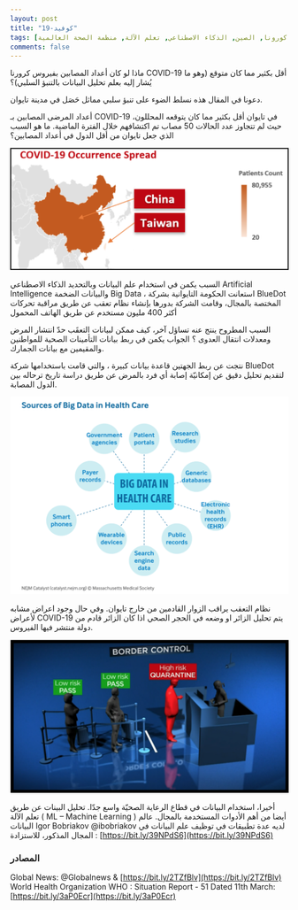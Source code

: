 ```yaml
---
layout: post
title: "كوفيد-19"
tags: [كوفيد-19, فيروس كورونا, الصين, الذكاء الاصطناعي, تعلم الآلة, منظمة الصحة العالمية]
comments: false
---
```


ماذا لو كان أعداد المصابين بفيروس كرورنا COVID-19 أقل بكثير مما كان متوقع (وهو ما يُشار إليه بعلم تحليل البيانات بالتنبؤ السلبي)؟

دعونا في المقال هذه نسلط الضوء على تنبؤ سلبي مماثل حَصَل في مدينة تايوان.

أعداد المرضى المصابين بـ COVID-19 في تايوان أقل بكثير مما كان يتوقعه المحللون، حيث لم تتجاوز عدد الحالات 50 مصاب تم اكتشافهم خلال الفترة الماضية. 
ما هو السبب الذي جعل تايوان من أقل الدول في أعداد المصابين؟

![Small example image](../images/2020-03-24-COVID-19/covid-1.png "Small example image")

السبب يكمن في استخدام علم البيانات وبالتحديد الذكاء الاصطناعي Artificial Intelligence والبيانات الضخمة Big Data ، استعانت الحكومة التايوانية بشركة BlueDot المختصة بالمجال، وقامت الشركة بدورها بإنشاء نظام تعقب عن طريق مراقبة تحركات أكثر 400 مليون مستخدم عن طريق الهاتف المحمول

السبب المطروح ينتج عنه تساؤل آخر، كيف ممكن لبيانات التعقَب حدّ انتشار المرض ومعدلات انتقال العدوى ؟
الجواب يكمن في ربط بيانات التأمينات الصحية للمواطنين والمقيمين مع بيانات الجمارك. 

نتجت عن ربط الجهتين قاعدة بيانات كبيرة ، والتي قامت باستخدامها شركة BlueDot لتقديم تحليل دقيق عن إمكانيّة إصابة أي فرد بالمرض عن طريق دراسة تاريخ ترحاله بين الدول المصابة.

![Small example image](../images/2020-03-24-COVID-19/covid-2.png "Small example image")

نظام التعقب يراقب الزوار القادمين من خارج تايوان. وفي حال وجود اعراض مشابه لأعراض COVID-19 يتم تحليل الزائر او وضعه في الحجر الصحي اذا كان الزائر قادم من دولة منتشر فيها الفيروس.

![Small example image](../images/2020-03-24-COVID-19/covid-3.png "Small example image")

أخيرا، استخدام البيانات في قطاع الرعاية الصحيّة واسع جدّا. تحليل البينات عن طريق تعلم الآلة ( ML – Machine Learning  ) أيضا من أهم الأدوات المستخدمة بالمجال.
عالم البيانات Igor Bobriakov @ibobriakov لديه عدة تطبيقات في توظيف علم البيانات في المجال المذكور، للاستزادة : [https://bit.ly/39NPdS6](https://bit.ly/39NPdS6)

### المصادر
Global News: @Globalnews & [https://bit.ly/2TZfBlv](https://bit.ly/2TZfBlv)
World Health Organization WHO : Situation Report - 51 Dated 11th March: [https://bit.ly/3aP0Ecr](https://bit.ly/3aP0Ecr)
